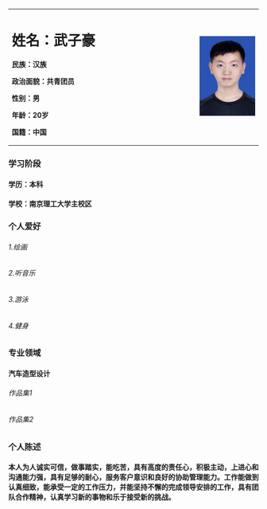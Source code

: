 <table border="0">
   <tr>
      <td width="75%">
       <h1>姓名：武子豪</h1>
       <p><b>民族：汉族</b></p>
       <p><b>政治面貌：共青团员</b></p>
       <p><b>性别：男</b></p>
       <p><b>年龄：20岁</b></p>
       <p><b>国籍：中国</b></p>
    </td>
    <td width="25%">
       <img src="/zhengjianzhao.jpeg"width="100%">                 
     </td>
   </tr>
</table>

### 学习阶段  
#### 学历：本科
#### 学校：南京理工大学主校区

### 个人爱好
###### 1.绘画
###### 2.听音乐
###### 3.游泳
###### 4.健身
### 专业领域
#### 汽车造型设计
###### 作品集1
###### 作品集2
### 个人陈述 
#### 本人为人诚实可信，做事踏实，能吃苦，具有高度的责任心，积极主动，上进心和沟通能力强，具有足够的耐心，服务客户意识和良好的协助管理能力。工作能做到认真细致，能承受一定的工作压力，并能坚持不懈的完成领导安排的工作，具有团队合作精神，认真学习新的事物和乐于接受新的挑战。
